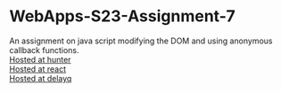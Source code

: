 # WebApps-S23-Assignment-7
An assignment on java script modifying the DOM and using anonymous callback functions.
<br>
[Hosted at hunter](https://44-563-web-apps-s23.github.io/44563-webapps-s23-assignment7-kirni13/hunter.html)
<br>
[Hosted at react](https://44-563-web-apps-s23.github.io/44563-webapps-s23-assignment7-kirni13/react.html)
<br>
[Hosted at delayq](https://44-563-web-apps-s23.github.io/44563-webapps-s23-assignment7-kirni13/delayq.html)